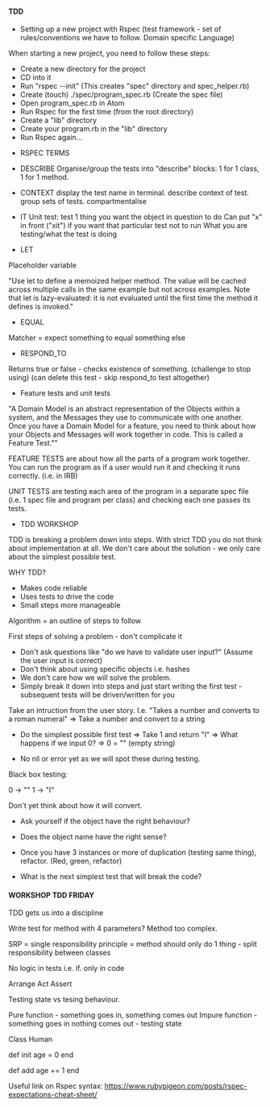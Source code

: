#### TDD

* Setting up a new project with Rspec (test framework - set of rules/conventions we have to follow. Domain specific Language)

When starting a new project, you need to follow these steps:

  - Create a new directory for the project
  - CD into it
  - Run "rspec --init" (This creates "spec" directory and spec_helper.rb)
  - Create (touch) ./spec/program_spec.rb (Create the spec file)
  - Open program_spec.rb in Atom
  - Run Rspec for the first time (from the root directory)
  - Create a "lib" directory
  - Create your program.rb in the "lib" directory
  - Run Rspec again...

* RSPEC TERMS

- DESCRIBE
Organise/group the tests into "describe" blocks: 1 for 1 class, 1 for 1 method.

- CONTEXT
display the test name in terminal. describe context of test. group sets of tests. compartmentalise

- IT
Unit test: test 1 thing you want the object in question to do
Can put "x" in front ("xit") if you want that particular test not to run
What you are testing/what the test is doing

- LET

Placeholder variable

"Use let to define a memoized helper method. The value will be cached across multiple calls in the same example but not across examples. Note that let is lazy-evaluated: it is not evaluated until the first time the method it defines is invoked."

- EQUAL

Matcher = expect something to equal something else

- RESPOND_TO

Returns true or false - checks existence of something. (challenge to stop using) (can delete this test - skip respond_to test altogether)

* Feature tests and unit tests

"A Domain Model is an abstract representation of the Objects within a system, and the Messages they use to communicate with one another. Once you have a Domain Model for a feature, you need to think about how your Objects and Messages will work together in code. This is called a Feature Test.""

FEATURE TESTS are about how all the parts of a program work together. You can run the program as if a user would run it and checking it runs correctly. (i.e. in IRB)

UNIT TESTS are testing each area of the program in a separate spec file (i.e. 1 spec file and program per class) and checking each one passes its tests.

* TDD WORKSHOP

TDD is breaking a problem down into steps.
With strict TDD you do not think about implementation at all.
We don't care about the solution - we only care about the simplest possible test.

WHY TDD?

- Makes code reliable
- Uses tests to drive the code
- Small steps more manageable

Algorithm = an outline of steps to follow

First steps of solving a problem - don't complicate it
- Don't ask questions like "do we have to validate user input?" (Assume the user input is correct)
- Don't think about using specific objects i.e. hashes
- We don't care how we will solve the problem.
- Simply break it down into steps and just start writing the first test  - subsequent tests will be driven/written for you

Take an intruction from the user story.
I.e. "Takes a number and converts to a roman numeral"
=> Take a number and convert to a string

- Do the simplest possible first test
=> Take 1 and return "I"
=> What happens if we input 0?
=> 0 = "" (empty string)

- No nil or error yet as we will spot these during testing.

Black box testing:

0 -> ""
1 -> "I"

Don't yet think about how it will convert.

- Ask yourself if the object have the right behaviour?
- Does the object name have the right sense?

- Once you have 3 instances or more of duplication (testing same thing), refactor. (Red, green, refactor)

- What is the next simplest test that will break the code?

#### WORKSHOP TDD FRIDAY

TDD gets us into a discipline

Write test for method with 4 parameters? Method too complex.

SRP = single responsibility principle = method should only do 1 thing - split responsibility between classes

No logic in tests i.e. if. only in code

Arrange Act Assert

Testing state vs tesing behaviour.

Pure function - something goes in, something comes out
Impure function - something goes in nothing comes out - testing state

Class Human

def init
age = 0
end

def add
age += 1
end

Useful link on Rspec syntax: https://www.rubypigeon.com/posts/rspec-expectations-cheat-sheet/
